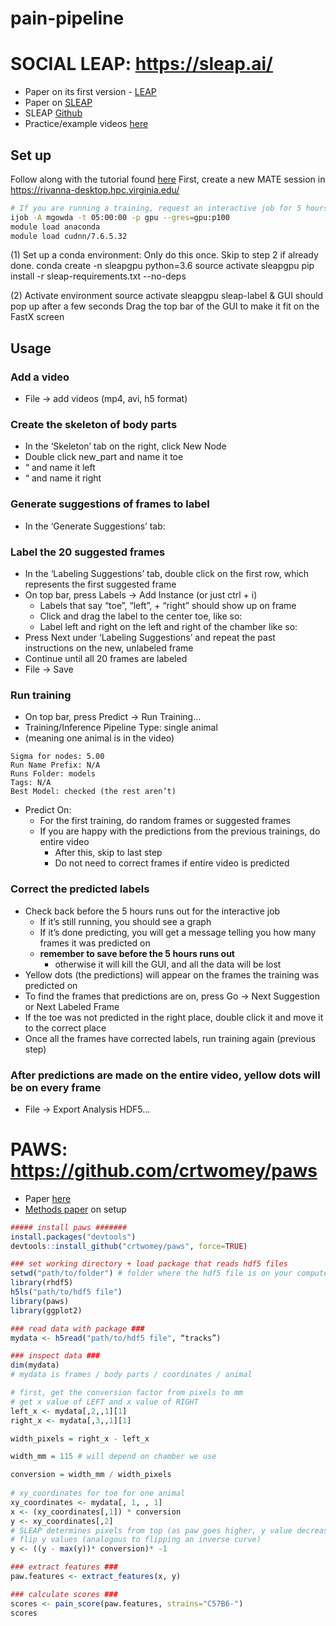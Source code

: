 # pain-pipeline

# SOCIAL LEAP: https://sleap.ai/ 

* Paper on its first version - [LEAP](https://www.nature.com/articles/s41592-018-0234-5)
* Paper on [SLEAP](https://www.biorxiv.org/content/10.1101/2020.08.31.276246v1)
* SLEAP [Github](https://github.com/murthylab/sleap)
* Practice/example videos [here](https://upenn.app.box.com/s/oro330k43pnqskss4prdvdzvdtubuin5)

## Set up
Follow along with the tutorial found [here](https://sleap.ai/tutorials/tutorial.html)
First, create a new MATE session in https://rivanna-desktop.hpc.virginia.edu/ 
```bash
# If you are running a training, request an interactive job for 5 hours: 
ijob -A mgowda -t 05:00:00 -p gpu --gres=gpu:p100
module load anaconda 
module load cudnn/7.6.5.32
```

(1) Set up a conda environment: 
    Only do this once. Skip to step 2 if already done. 
    conda create -n sleapgpu python=3.6
    source activate sleapgpu
    pip install -r sleap-requirements.txt --no-deps

(2) Activate environment 
    source activate sleapgpu
    sleap-label &
      GUI should pop up after a few seconds 
    Drag the top bar of the GUI to make it fit on the FastX screen  

## Usage 
### Add a video  
* File → add videos (mp4, avi, h5 format) 
### Create the skeleton of body parts 
* In the ‘Skeleton’ tab on the right, click New Node
* Double click new_part and name it toe
* “ and name it left 
* “ and name it right 
### Generate suggestions of frames to label
* In the ‘Generate Suggestions’ tab: 
### Label the 20 suggested frames  
* In the ‘Labeling Suggestions’ tab, double click on the first row, which represents the first suggested frame 
* On top bar, press Labels → Add Instance (or just ctrl + i) 
  * Labels that say “toe”, “left”, + “right” should show up on frame
  * Click and drag the label to the center toe, like so: 
  * Label left and right on the left and right of the chamber like so: 
* Press Next under ‘Labeling Suggestions’ and repeat the past instructions on the new, unlabeled frame
* Continue until all 20 frames are labeled 
* File → Save
### Run training 
* On top bar, press Predict → Run Training… 
* Training/Inference Pipeline Type: single animal 
* (meaning one animal is in the video) 
```
Sigma for nodes: 5.00
Run Name Prefix: N/A
Runs Folder: models 
Tags: N/A
Best Model: checked (the rest aren’t) 
```
* Predict On: 
  * For the first training, do random frames or suggested frames
  * If you are happy with the predictions from the previous trainings, do entire video
    * After this, skip to last step
    * Do not need to correct frames if entire video is predicted
### Correct the predicted labels 
* Check back before the 5 hours runs out for the interactive job
  * If it’s still running, you should see a graph
  * If it’s done predicting, you will get a message telling you how many frames it was predicted on 
  * **remember to save before the 5 hours runs out**
    * otherwise it will kill the GUI, and all the data will be lost
* Yellow dots (the predictions) will appear on the frames the training was predicted on 
* To find the frames that predictions are on, press Go → Next Suggestion or Next Labeled Frame 
* If the toe was not predicted in the right place, double click it and move it to the correct place 
* Once all the frames have corrected labels, run training again (previous step) 
### After predictions are made on the entire video, yellow dots will be on every frame 
* File → Export Analysis HDF5… 


# PAWS: https://github.com/crtwomey/paws 
* Paper [here](https://elifesciences.org/articles/57258) 
* [Methods paper](https://www.sciencedirect.com/science/article/pii/S2666166721000290) on setup 

```R
##### install paws #######
install.packages("devtools") 
devtools::install_github("crtwomey/paws", force=TRUE)

### set working directory + load package that reads hdf5 files
setwd("path/to/folder") # folder where the hdf5 file is on your computer 
library(rhdf5) 
h5ls("path/to/hdf5 file") 
library(paws)
library(ggplot2)

### read data with package ###
mydata <- h5read("path/to/hdf5 file", “tracks”)

### inspect data ### 
dim(mydata)
# mydata is frames / body parts / coordinates / animal 

# first, get the conversion factor from pixels to mm
# get x value of LEFT and x value of RIGHT 
left_x <- mydata[,2,,1][1]
right_x <- mydata[,3,,1][1]

width_pixels = right_x - left_x 

width_mm = 115 # will depend on chamber we use 

conversion = width_mm / width_pixels
 
# xy_coordinates for toe for one animal 
xy_coordinates <- mydata[, 1, , 1] 
x <- (xy_coordinates[,1]) * conversion 
y <- xy_coordinates[,2]
# SLEAP determines pixels from top (as paw goes higher, y value decreases) 
# flip y values (analogous to flipping an inverse curve)
y <- ((y - max(y))* conversion)* -1 

### extract features ###
paw.features <- extract_features(x, y) 

### calculate scores ### 
scores <- pain_score(paw.features, strains="C57B6-")
scores

```


